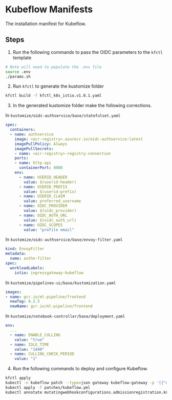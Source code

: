 # Kubeflow Manifests

The installation manifest for Kubeflow.

## Steps

1. Run the following commands to pass the OIDC parameters to the `kfctl` template

```sh
# Note will need to populate the .env file
source .env
./params.sh
```

2. Run `kfctl` to generate the kustomize folder

```sh
kfctl build -f kfctl_k8s_istio.v1.0.1.yaml
```

3. In the generated kustomize folder make the following corrections.

In `kustomize/oidc-authservice/base/statefulset.yaml`

```yaml
spec:
  containers:
  - name: authservice
    image: <acr-registry>.azurecr.io/oidc-authservice:latest
    imagePullPolicy: Always
    imagePullSecrets:
    - name: <acr-registry>-registry-connection
    ports:
    - name: http-api
      containerPort: 8080
    env:
      - name: USERID_HEADER
        value: $(userid-header)
      - name: USERID_PREFIX
        value: $(userid-prefix)
      - name: USERID_CLAIM
        value: preferred_username
      - name: OIDC_PROVIDER
        value: $(oidc_provider)
      - name: OIDC_AUTH_URL
        value: $(oidc_auth_url)
      - name: OIDC_SCOPES
        value: "profile email"
```

In `kustomize/oidc-authservice/base/envoy-filter.yaml`

```yaml
kind: EnvoyFilter
metadata:
  name: authn-filter
spec:
  workloadLabels:
    istio: ingressgateway-kubeflow
```

In `kustomize/pipelines-ui/base/kustomization.yaml`

```yaml
images:
- name: gcr.io/ml-pipeline/frontend
  newTag: 0.2.5
  newName: gcr.io/ml-pipeline/frontend
```

In `kustomize/notebook-controller/base/deployment.yaml`

```yaml
env:
  ...
  - name: ENABLE_CULLING
    value: "true"
  - name: IDLE_TIME
    value: "1440"
  - name: CULLING_CHECK_PERIOD
    value: "1"
```

4. Run the following commands to deploy and configure Kubeflow.

```sh
kfctl apply
kubectl -n kubeflow patch --type=json gateway kubeflow-gateway -p '[{"op":"replace","path":"/spec/selector/istio","value":"ingressgateway-kubeflow"}]'
kubectl apply -f patches/kubeflow.yml
kubectl annotate mutatingwebhookconfigurations.admissionregistration.k8s.io admission-webhook-mutating-webhook-configuration certmanager.k8s.io/inject-ca-from=kubeflow/admission-webhook-cert --overwrite
```
